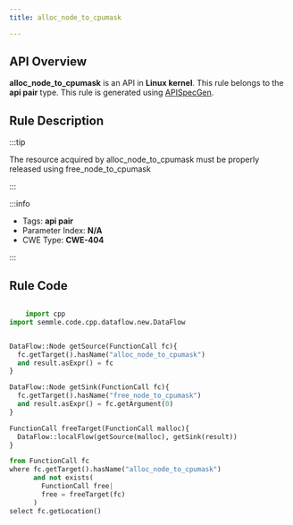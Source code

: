 ```yaml
---
title: alloc_node_to_cpumask

---
```



## API Overview
**alloc_node_to_cpumask** is an API in **Linux kernel**. This rule belongs to the **api pair** type. This rule is generated using [APISpecGen](../../tools/APISpecGen).
## Rule Description

:::tip

The resource acquired by alloc_node_to_cpumask must be properly released using free_node_to_cpumask

:::

:::info

- Tags: **api pair**
- Parameter Index: **N/A**
- CWE Type: **CWE-404**

:::

## Rule Code
```python

    import cpp
import semmle.code.cpp.dataflow.new.DataFlow


DataFlow::Node getSource(FunctionCall fc){
  fc.getTarget().hasName("alloc_node_to_cpumask")
  and result.asExpr() = fc
}

DataFlow::Node getSink(FunctionCall fc){
  fc.getTarget().hasName("free_node_to_cpumask")
  and result.asExpr() = fc.getArgument(0)
}

FunctionCall freeTarget(FunctionCall malloc){
  DataFlow::localFlow(getSource(malloc), getSink(result))
}

from FunctionCall fc
where fc.getTarget().hasName("alloc_node_to_cpumask")
      and not exists(
        FunctionCall free| 
        free = freeTarget(fc)
      )
select fc.getLocation()

    
```
